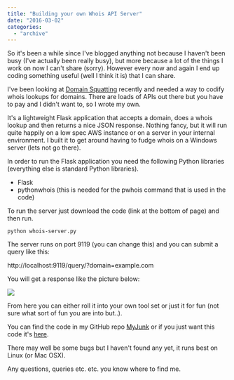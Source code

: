 ```yaml
---
title: "Building your own Whois API Server"
date: "2016-03-02"
categories: 
  - "archive"
---
```


So it's been a while since I've blogged anything not because I haven't been busy (I've actually been really busy), but more because a lot of the things I work on now I can't share (sorry). However every now and again I end up coding something useful (well I think it is) that I can share.

I've been looking at [Domain Squatting](https://en.wikipedia.org/wiki/Cybersquatting) recently and needed a way to codify whois lookups for domains. There are loads of APIs out there but you have to pay and I didn't want to, so I wrote my own.

It's a lightweight Flask application that accepts a domain, does a whois lookup and then returns a nice JSON response. Nothing fancy, but it will run quite happily on a low spec AWS instance or on a server in your internal environment. I built it to get around having to fudge whois on a Windows server (lets not go there).

In order to run the Flask application you need the following Python libraries (everything else is standard Python libraries).

- Flask
- pythonwhois (this is needed for the pwhois command that is used in the code)

To run the server just download the code (link at the bottom of page) and then run.

`python whois-server.py`

The server runs on port 9119 (you can change this) and you can submit a query like this:

http://localhost:9119/query/?domain=example.com

You will get a response like the picture below:

[![](https://theitgeekchronicles.files.wordpress.com/2016/03/screen-shot-2016-03-02-at-11-06-12.png?w=776)](http://itgeekchronicles.co.uk/2016/03/02/building-your-own-whois-api-server/screen-shot-2016-03-02-at-11-06-12/#main)

From here you can either roll it into your own tool set or just it for fun (not sure what sort of fun you are into but..).

You can find the code in my GitHub repo [MyJunk](https://github.com/catalyst256/MyJunk) or if you just want this code it's [here](https://raw.githubusercontent.com/catalyst256/MyJunk/master/whois-server.py).

There may well be some bugs but I haven't found any yet, it runs best on Linux (or Mac OSX).

Any questions, queries etc. etc. you know where to find me.
